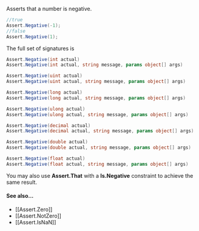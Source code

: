 Asserts that a number is negative.

```C#
//true
Assert.Negative(-1);
//false
Assert.Negative(1);
```

The full set of signatures is
```C#
Assert.Negative(int actual)
Assert.Negative(int actual, string message, params object[] args)

Assert.Negative(uint actual)
Assert.Negative(uint actual, string message, params object[] args)

Assert.Negative(long actual)
Assert.Negative(long actual, string message, params object[] args)

Assert.Negative(ulong actual)
Assert.Negative(ulong actual, string message, params object[] args)

Assert.Negative(decimal actual)
Assert.Negative(decimal actual, string message, params object[] args)

Assert.Negative(double actual)
Assert.Negative(double actual, string message, params object[] args)

Assert.Negative(float actual)
Assert.Negative(float actual, string message, params object[] args)
```
You may also use **Assert.That** with a **Is.Negative** constraint to achieve the same result.

#### See also...
 * [[Assert.Zero]]
 * [[Assert.NotZero]]
 * [[Assert.IsNaN]]
